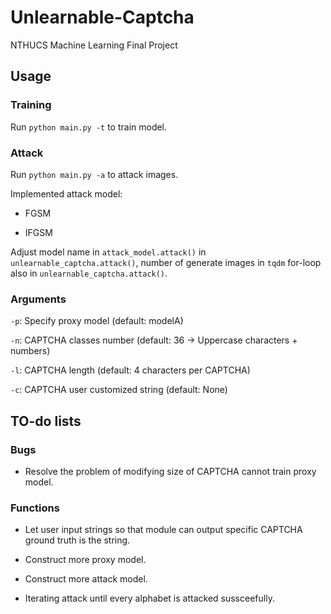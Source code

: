 # Unlearnable-Captcha
NTHUCS Machine Learning Final Project 

## Usage

### Training
Run `python main.py -t` to train model.

### Attack
Run `python main.py -a` to attack images.

Implemented attack model:

* FGSM

* IFGSM

Adjust model name in `attack_model.attack()` in `unlearnable_captcha.attack()`, number of generate images in `tqdm` for-loop also in `unlearnable_captcha.attack()`.


### Arguments

`-p`: Specify proxy model (default: modelA)

`-n`: CAPTCHA classes number (default: 36 -> Uppercase characters + numbers)

`-l`: CAPTCHA length (default: 4 characters per CAPTCHA)

`-c`: CAPTCHA user customized string (default: None)

## TO-do lists

### Bugs
* Resolve the problem of modifying size of CAPTCHA cannot train proxy model.

### Functions
* Let user input strings so that module can output specific CAPTCHA ground truth is the string.

* Construct more proxy model.

* Construct more attack model.

* Iterating attack until every alphabet is attacked sussceefully.